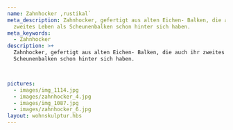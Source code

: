 ```yaml
---
name: Zahnhocker ,rustikal`
meta_description: Zahnhocker, gefertigt aus alten Eichen- Balken, die auch ihr
  zweites Leben als Scheunenbalken schon hinter sich haben.
meta_keywords:
  - Zahnhocker
description: >+
  Zahnhocker, gefertigt aus alten Eichen- Balken, die auch ihr zweites Leben als
  Scheunenbalken schon hinter sich haben.



pictures:
  - images/img_1114.jpg
  - images/zahnhocker_4.jpg
  - images/img_1087.jpg
  - images/zahnhocker_6.jpg
layout: wohnskulptur.hbs
---
```

